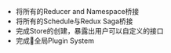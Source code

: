 - 将所有的Reducer and Namespace桥接
- 将所有的Schedule与Redux Saga桥接
- 完成Store的创建，暴露出用户可以自定义的接口
- 完成全局Plugin System